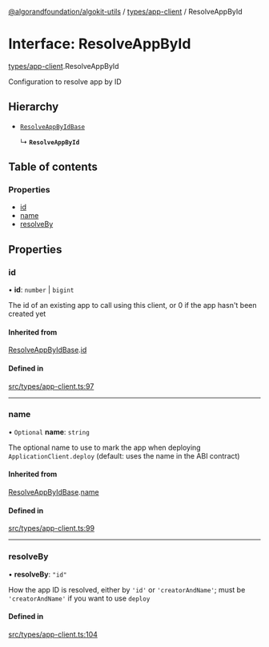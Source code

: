 [@algorandfoundation/algokit-utils](../README.md) / [types/app-client](../modules/types_app_client.md) / ResolveAppById

# Interface: ResolveAppById

[types/app-client](../modules/types_app_client.md).ResolveAppById

Configuration to resolve app by ID

## Hierarchy

- [`ResolveAppByIdBase`](types_app_client.ResolveAppByIdBase.md)

  ↳ **`ResolveAppById`**

## Table of contents

### Properties

- [id](types_app_client.ResolveAppById.md#id)
- [name](types_app_client.ResolveAppById.md#name)
- [resolveBy](types_app_client.ResolveAppById.md#resolveby)

## Properties

### id

• **id**: `number` \| `bigint`

The id of an existing app to call using this client, or 0 if the app hasn't been created yet

#### Inherited from

[ResolveAppByIdBase](types_app_client.ResolveAppByIdBase.md).[id](types_app_client.ResolveAppByIdBase.md#id)

#### Defined in

[src/types/app-client.ts:97](https://github.com/algorandfoundation/algokit-utils-ts/blob/main/src/types/app-client.ts#L97)

___

### name

• `Optional` **name**: `string`

The optional name to use to mark the app when deploying `ApplicationClient.deploy` (default: uses the name in the ABI contract)

#### Inherited from

[ResolveAppByIdBase](types_app_client.ResolveAppByIdBase.md).[name](types_app_client.ResolveAppByIdBase.md#name)

#### Defined in

[src/types/app-client.ts:99](https://github.com/algorandfoundation/algokit-utils-ts/blob/main/src/types/app-client.ts#L99)

___

### resolveBy

• **resolveBy**: ``"id"``

How the app ID is resolved, either by `'id'` or `'creatorAndName'`; must be `'creatorAndName'` if you want to use `deploy`

#### Defined in

[src/types/app-client.ts:104](https://github.com/algorandfoundation/algokit-utils-ts/blob/main/src/types/app-client.ts#L104)

